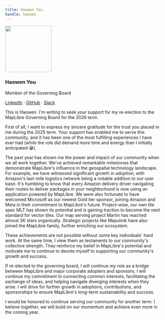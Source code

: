 ```yaml
---
title: Haowen You
handle: haowen
---
```


<div class="text-center mb-5">
    <img
        src="https://avatars.githubusercontent.com/u/3392907?v=4s"
        width="150"
        class="rounded-circle mt-3"
    />
    <h3 class="m-3">Haowen You</h3>
    <p>Member of the Governing Board</p>
    <p><a href="https://www.linkedin.com/in/hyou/">LinkedIn</a> · <a href="https://github.com/hy9be">GitHub</a> · <a href="https://osmus.slack.com/team/U03NNTKD3N1">Slack</a>
</div>

This is Haowen. I'm writing to seek your support for my re-election to the MapLibre Governing Board for the 2026 term.

First of all, I want to express my sincere gratitude for the trust you placed in me during the 2025 term. Your support has enabled me to serve this community, and it has been one of the most fulfilling experiences I have ever had (while the role did demand more time and energy than I initially anticipated :grin:).

The past year has shown me the power and impact of our community when we all work together. We've achieved remarkable milestones that demonstrate MapLibre's influence in the geospatial technology landscape. For example, we have witnessed significant growth in adoption, with Amazon's last-mile logistics network being a notable addition to our user base. It's humbling to know that every Amazon delivery driver navigating their routes to deliver packages in your neighborhood is now using an application powered by MapLibre. We were also fortunate to have welcomed Microsoft as our newest Gold tier sponsor, joining Amazon and Meta in their commitment to MapLibre's future. Project-wise, our own tile spec MLT has shown its potential and is gaining traction to become the next standard for vector tiles. Our map serving project Martin has reached almost 3K stars organically. Strategic projects like Maputnik have also joined the MapLibre family, further enriching our ecosystem.

These achievements are not possible without some key individuals' hard work. At the same time, I view them as testaments to our community's collective strength. They reinforce my belief in MapLibre's potential and motivate me to continue to devote myself to supporting our community's growth and success.

If re-elected to the governing board, I will continue my role as a bridge between MapLibre and major corporate adopters and sponsors. I will continue my commitment to connecting common interests, facilitating the exchange of ideas, and helping navigate diverging interests when they arise. I will drive for further growth in adoptions, contributions, and sponsorships to ensure MapLibre's long-term sustainability and success.

I would be honored to continue serving our community for another term. I believe together, we will build on our momentum and achieve even more in the coming year.

